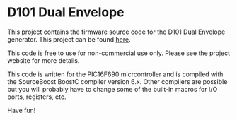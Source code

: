 # D101 Dual Envelope

This project contains the firmware source code for the D101 Dual Envelope
generator. This project can be found [here](http://dintree.com/#D101).

This code is free to use for non-commercial use only. Please see the
project website for more details.

This code is written for the PIC16F690 micrcontroller and is compiled with
the SourceBoost BoostC compiler version 6.x. Other compilers are possible
but you will probably have to change some of the built-in macros for I/O
ports, registers, etc.

Have fun!
